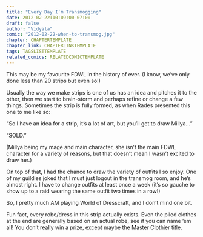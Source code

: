 ```yaml
---
title: "Every Day I’m Transmogging"
date: 2012-02-22T10:09:00-07:00
draft: false
author: "Vidyala"
comic: "2012-02-22-when-to-transmog.jpg"
chapter: CHAPTERTEMPLATE
chapter_link: CHAPTERLINKTEMPLATE
tags: TAGSLISTTEMPLATE
related_comics: RELATEDCOMICTEMPLATE
---
```


This may be my favourite FDWL in the history of ever. (I know, we’ve only done less than 20 strips but even so!)


Usually the way we make strips is one of us has an idea and pitches it to the other, then we start to brain-storm and perhaps refine or change a few things. Sometimes the strip is fully formed, as when Rades presented this one to me like so:


“So I have an idea for a strip, it’s a lot of art, but you’ll get to draw Millya…”


“SOLD.”


(Millya being my mage and main character, she isn’t the main FDWL character for a variety of reasons, but that doesn’t mean I wasn’t excited to draw her.)


On top of that, I had the chance to draw the variety of outfits I so enjoy. One of my guildies joked that I must just logout in the transmog room, and he’s almost right. I have to change outfits at least once a week (it’s so gauche to show up to a raid wearing the same outfit two times in a row!)


So, I pretty much AM playing World of Dresscraft, and I don’t mind one bit.


Fun fact, every robe/dress in this strip actually exists. Even the piled clothes at the end are generally based on an actual robe, see if you can name ’em all! You don’t really win a prize, except maybe the Master Clothier title.

